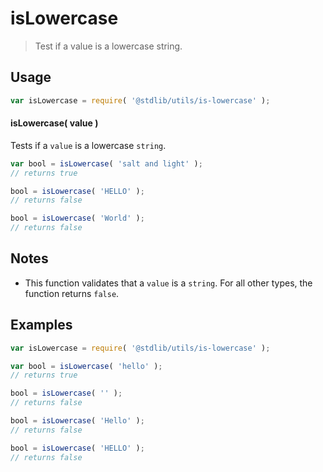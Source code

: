 # isLowercase

> Test if a value is a lowercase string.


<section class="usage">

## Usage

``` javascript
var isLowercase = require( '@stdlib/utils/is-lowercase' );
```

#### isLowercase( value )

Tests if a `value` is a lowercase `string`.

``` javascript
var bool = isLowercase( 'salt and light' );
// returns true

bool = isLowercase( 'HELLO' );
// returns false

bool = isLowercase( 'World' );
// returns false
```

</section>

<!-- /.usage -->


<section class="notes">

## Notes

* This function validates that a `value` is a `string`. For all other types, the function returns `false`.

</section>

<!-- /.notes -->


<section class="examples">

## Examples

``` javascript
var isLowercase = require( '@stdlib/utils/is-lowercase' );

var bool = isLowercase( 'hello' );
// returns true

bool = isLowercase( '' );
// returns false

bool = isLowercase( 'Hello' );
// returns false

bool = isLowercase( 'HELLO' );
// returns false
```

</section>

<!-- /.examples -->


<section class="links">

</section>

<!-- /.links -->

